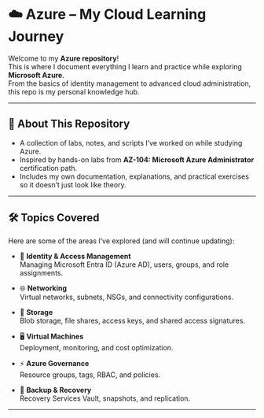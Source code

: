 # ☁️ Azure – My Cloud Learning Journey

Welcome to my **Azure repository**!  
This is where I document everything I learn and practice while exploring **Microsoft Azure**.  
From the basics of identity management to advanced cloud administration, this repo is my personal knowledge hub.

---

## 📘 About This Repository
- A collection of labs, notes, and scripts I’ve worked on while studying Azure.  
- Inspired by hands-on labs from **AZ-104: Microsoft Azure Administrator** certification path.  
- Includes my own documentation, explanations, and practical exercises so it doesn’t just look like theory.  

---

## 🛠 Topics Covered
Here are some of the areas I’ve explored (and will continue updating):

- 🔐 **Identity & Access Management**  
  Managing Microsoft Entra ID (Azure AD), users, groups, and role assignments.  

- 🌐 **Networking**  
  Virtual networks, subnets, NSGs, and connectivity configurations.  

- 💾 **Storage**  
  Blob storage, file shares, access keys, and shared access signatures.  

- 🖥 **Virtual Machines**  
  Deployment, monitoring, and cost optimization.  

- ⚡ **Azure Governance**  
  Resource groups, tags, RBAC, and policies.  

- 🔄 **Backup & Recovery**  
  Recovery Services Vault, snapshots, and replication.  

--- 
